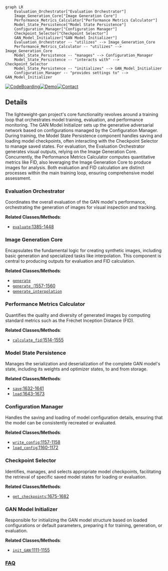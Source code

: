 ```mermaid
graph LR
    Evaluation_Orchestrator["Evaluation Orchestrator"]
    Image_Generation_Core["Image Generation Core"]
    Performance_Metrics_Calculator["Performance Metrics Calculator"]
    Model_State_Persistence["Model State Persistence"]
    Configuration_Manager["Configuration Manager"]
    Checkpoint_Selector["Checkpoint Selector"]
    GAN_Model_Initializer["GAN Model Initializer"]
    Evaluation_Orchestrator -- "utilizes" --> Image_Generation_Core
    Performance_Metrics_Calculator -- "utilizes" --> Image_Generation_Core
    Model_State_Persistence -- "manages" --> Configuration_Manager
    Model_State_Persistence -- "interacts with" --> Checkpoint_Selector
    Model_State_Persistence -- "initializes" --> GAN_Model_Initializer
    Configuration_Manager -- "provides settings to" --> GAN_Model_Initializer
```

[![CodeBoarding](https://img.shields.io/badge/Generated%20by-CodeBoarding-9cf?style=flat-square)](https://github.com/CodeBoarding/GeneratedOnBoardings)[![Demo](https://img.shields.io/badge/Try%20our-Demo-blue?style=flat-square)](https://www.codeboarding.org/demo)[![Contact](https://img.shields.io/badge/Contact%20us%20-%20contact@codeboarding.org-lightgrey?style=flat-square)](mailto:contact@codeboarding.org)

## Details

The lightweight-gan project's core functionality revolves around a training loop that orchestrates model training, evaluation, and performance monitoring. The GAN Model Initializer sets up the generative adversarial network based on configurations managed by the Configuration Manager. During training, the Model State Persistence component handles saving and loading model checkpoints, often interacting with the Checkpoint Selector to manage saved states. For evaluation, the Evaluation Orchestrator generates visual outputs, relying on the Image Generation Core. Concurrently, the Performance Metrics Calculator computes quantitative metrics like FID, also leveraging the Image Generation Core to produce images for analysis. Both evaluation and FID calculation are distinct processes within the main training loop, ensuring comprehensive model assessment.

### Evaluation Orchestrator
Coordinates the overall evaluation of the GAN model's performance, orchestrating the generation of images for visual inspection and tracking.


**Related Classes/Methods**:

- <a href="https://github.com/lucidrains/lightweight-gan/blob/main/lightweight_gan/lightweight_gan.py#L1385-L1448" target="_blank" rel="noopener noreferrer">`evaluate`:1385-1448</a>


### Image Generation Core
Encapsulates the fundamental logic for creating synthetic images, including basic generation and specialized tasks like interpolation. This component is central to producing outputs for evaluation and FID calculation.


**Related Classes/Methods**:

- <a href="https://github.com/lucidrains/lightweight-gan/blob/main/lightweight_gan/cli.py" target="_blank" rel="noopener noreferrer">`generate`</a>
- <a href="https://github.com/lucidrains/lightweight-gan/blob/main/lightweight_gan/lightweight_gan.py#L1557-L1560" target="_blank" rel="noopener noreferrer">`generate_`:1557-1560</a>
- <a href="https://github.com/lucidrains/lightweight-gan/blob/main/lightweight_gan/cli.py" target="_blank" rel="noopener noreferrer">`generate_interpolation`</a>


### Performance Metrics Calculator
Quantifies the quality and diversity of generated images by computing standard metrics such as the Fréchet Inception Distance (FID).


**Related Classes/Methods**:

- <a href="https://github.com/lucidrains/lightweight-gan/blob/main/lightweight_gan/lightweight_gan.py#L1514-L1555" target="_blank" rel="noopener noreferrer">`calculate_fid`:1514-1555</a>


### Model State Persistence
Manages the serialization and deserialization of the complete GAN model's state, including its weights and optimizer states, to and from storage.


**Related Classes/Methods**:

- <a href="https://github.com/lucidrains/lightweight-gan/blob/main/lightweight_gan/lightweight_gan.py#L1632-L1641" target="_blank" rel="noopener noreferrer">`save`:1632-1641</a>
- <a href="https://github.com/lucidrains/lightweight-gan/blob/main/lightweight_gan/lightweight_gan.py#L1643-L1673" target="_blank" rel="noopener noreferrer">`load`:1643-1673</a>


### Configuration Manager
Handles the saving and loading of model configuration details, ensuring that the model can be consistently recreated or evaluated.


**Related Classes/Methods**:

- <a href="https://github.com/lucidrains/lightweight-gan/blob/main/lightweight_gan/lightweight_gan.py#L1157-L1158" target="_blank" rel="noopener noreferrer">`write_config`:1157-1158</a>
- <a href="https://github.com/lucidrains/lightweight-gan/blob/main/lightweight_gan/lightweight_gan.py#L1160-L1172" target="_blank" rel="noopener noreferrer">`load_config`:1160-1172</a>


### Checkpoint Selector
Identifies, manages, and selects appropriate model checkpoints, facilitating the retrieval of specific saved model states for loading or evaluation.


**Related Classes/Methods**:

- <a href="https://github.com/lucidrains/lightweight-gan/blob/main/lightweight_gan/lightweight_gan.py#L1675-L1682" target="_blank" rel="noopener noreferrer">`get_checkpoints`:1675-1682</a>


### GAN Model Initializer
Responsible for initializing the GAN model structure based on loaded configurations or default parameters, preparing it for training, generation, or evaluation.


**Related Classes/Methods**:

- <a href="https://github.com/lucidrains/lightweight-gan/blob/main/lightweight_gan/lightweight_gan.py#L1111-L1155" target="_blank" rel="noopener noreferrer">`init_GAN`:1111-1155</a>




### [FAQ](https://github.com/CodeBoarding/GeneratedOnBoardings/tree/main?tab=readme-ov-file#faq)